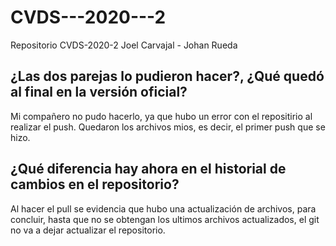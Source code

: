 # CVDS---2020---2
Repositorio CVDS-2020-2 Joel Carvajal - Johan Rueda


## ¿Las dos parejas lo pudieron hacer?, ¿Qué quedó al final en la versión oficial?
Mi compañero no pudo hacerlo, ya que hubo un error con el repositirio al realizar el push. Quedaron los archivos mios, es decir, el primer push que se hizo.


## ¿Qué diferencia hay ahora en el historial de cambios en el repositorio?
Al hacer el pull se evidencia que hubo una actualización de archivos, para concluir, hasta que no se obtengan los ultimos archivos actualizados, el git no va a dejar
actualizar el repositorio.